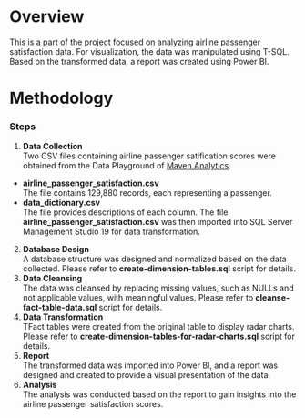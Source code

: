# Overview
This is a part of the project focused on analyzing airline passenger satisfaction data. For visualization, the data was manipulated using T-SQL.
Based on the transformed data, a report was created using Power BI.

# Methodology
### Steps
1. **Data Collection**<br>
Two CSV files containing airline passenger satification scores were obtained from the Data Playground of [Maven Analytics](https://mavenanalytics.io/data-playground).
- **airline_passenger_satisfaction.csv**<br>
The file contains 129,880 records, each representing a passenger.<br>
- **data_dictionary.csv**<br>
The file provides descriptions of each column.
The file **airline_passenger_satisfaction.csv** was then imported into SQL Server Management Studio 19 for data transformation.
2. **Database Design**<br>
A database structure was designed and normalized based on the data collected.
Please refer to **create-dimension-tables.sql** script for details.
4. **Data Cleansing**<br>
The data was cleansed by replacing missing values, such as NULLs and not applicable values, with meaningful values.
Please refer to **cleanse-fact-table-data.sql** script for details.
6. **Data Transformation**<br>
TFact tables were created from the original table to display radar charts.
Please refer to **create-dimension-tables-for-radar-charts.sql** script for details.
8. **Report**<br>
The transformed data was imported into Power BI, and a report was designed and created to provide a visual presentation of the data.
9. **Analysis**<br>
The analysis was conducted based on the report to gain insights into the airline passenger satisfaction scores.
